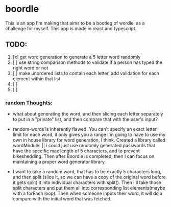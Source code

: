 # boordle

This is an app I'm making that aims to be a bootleg of wordle, as a challenge for myself. This app is made in react and typescript.

## TODO:
1. [x] get word generation to generate a 5 letter word randomly 
2. [ ] use string comparison methods to validate if a person has typed the right word or not
3. [ ] make unordered lists to contain each letter, add validation for each element within that list 
4. [ ] 
5. [ ] 

### random Thoughts:
- what about generating the word, and then slicing each letter separately to put in a "private" list, 
and then compare that with the user's input? 
- random-words is inherently flawed. You can't specify an exact letter limit for each word, it only gives you a range
i'm going to have to use my own in house library for word generation, I think. Created a library called wordModule.
|| i could just use randomly generated passwords that have the specific max length of 5 characters,
and to prevent bikeshedding. Then after Boordle is completed, then I can focus on maintaining a proper word generator library.


- I want to take a random word, that has to be exactly 5 characters long, and then split (slice it, so we can have a copy of the original word before it gets split) it into individual characters with split(). 
Then i'll take those split characters and put them all into corresponding list elements(maybe with a forEach loop). Then when someone inputs their word, it will do a compare with the initial word that was fetched.
